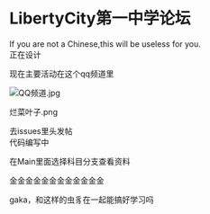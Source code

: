 # LibertyCity第一中学论坛

If you are not a Chinese,this will be useless for you.<br/>
正在设计<br/>

现在主要活动在这个qq频道里

![QQ频道.jpg](https://raw.githubusercontent.com/MouseKillerLK/LCYZSBBS/main/QQ%E9%A2%91%E9%81%93.jpg)

烂菜叶子.png

去issues里头发帖<br/>
代码编写中

在Main里面选择科目分支查看资料


金金金金金金金金金金金金


gaka，和这样的虫豸在一起能搞好学习吗
